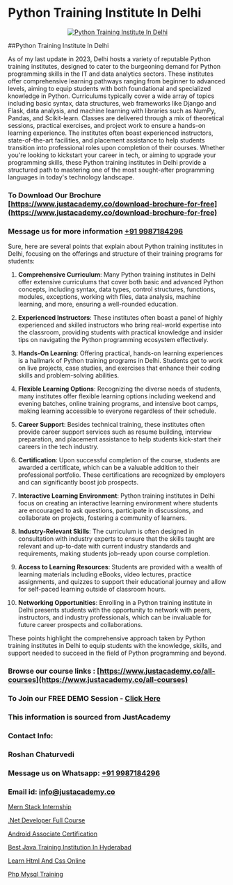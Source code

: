 # Python Training Institute In Delhi

<p align="center">
  <a href="https://justacademy.co/course-detail/python-training">
    <img src="https://justacademy.co/storage2/course_image/1709713400_course_image.webp" alt="Python Training Institute In Delhi">
  </a>
</p>
##Python Training Institute In Delhi

As of my last update in 2023, Delhi hosts a variety of reputable Python training institutes, designed to cater to the burgeoning demand for Python programming skills in the IT and data analytics sectors. These institutes offer comprehensive learning pathways ranging from beginner to advanced levels, aiming to equip students with both foundational and specialized knowledge in Python. Curriculums typically cover a wide array of topics including basic syntax, data structures, web frameworks like Django and Flask, data analysis, and machine learning with libraries such as NumPy, Pandas, and Scikit-learn. Classes are delivered through a mix of theoretical sessions, practical exercises, and project work to ensure a hands-on learning experience. The institutes often boast experienced instructors, state-of-the-art facilities, and placement assistance to help students transition into professional roles upon completion of their courses. Whether you're looking to kickstart your career in tech, or aiming to upgrade your programming skills, these Python training institutes in Delhi provide a structured path to mastering one of the most sought-after programming languages in today's technology landscape.
### To Download Our Brochure [https://www.justacademy.co/download-brochure-for-free](https://www.justacademy.co/download-brochure-for-free)
### Message us for more information [+91 9987184296](https://api.whatsapp.com/send?phone=919987184296)
Sure, here are several points that explain about Python training institutes in Delhi, focusing on the offerings and structure of their training programs for students:

1) **Comprehensive Curriculum**: Many Python training institutes in Delhi offer extensive curriculums that cover both basic and advanced Python concepts, including syntax, data types, control structures, functions, modules, exceptions, working with files, data analysis, machine learning, and more, ensuring a well-rounded education.

2) **Experienced Instructors**: These institutes often boast a panel of highly experienced and skilled instructors who bring real-world expertise into the classroom, providing students with practical knowledge and insider tips on navigating the Python programming ecosystem effectively.

3) **Hands-On Learning**: Offering practical, hands-on learning experiences is a hallmark of Python training programs in Delhi. Students get to work on live projects, case studies, and exercises that enhance their coding skills and problem-solving abilities.

4) **Flexible Learning Options**: Recognizing the diverse needs of students, many institutes offer flexible learning options including weekend and evening batches, online training programs, and intensive boot camps, making learning accessible to everyone regardless of their schedule.

5) **Career Support**: Besides technical training, these institutes often provide career support services such as resume building, interview preparation, and placement assistance to help students kick-start their careers in the tech industry.

6) **Certification**: Upon successful completion of the course, students are awarded a certificate, which can be a valuable addition to their professional portfolio. These certifications are recognized by employers and can significantly boost job prospects.

7) **Interactive Learning Environment**: Python training institutes in Delhi focus on creating an interactive learning environment where students are encouraged to ask questions, participate in discussions, and collaborate on projects, fostering a community of learners.

8) **Industry-Relevant Skills**: The curriculum is often designed in consultation with industry experts to ensure that the skills taught are relevant and up-to-date with current industry standards and requirements, making students job-ready upon course completion.

9) **Access to Learning Resources**: Students are provided with a wealth of learning materials including eBooks, video lectures, practice assignments, and quizzes to support their educational journey and allow for self-paced learning outside of classroom hours.

10) **Networking Opportunities**: Enrolling in a Python training institute in Delhi presents students with the opportunity to network with peers, instructors, and industry professionals, which can be invaluable for future career prospects and collaborations.

These points highlight the comprehensive approach taken by Python training institutes in Delhi to equip students with the knowledge, skills, and support needed to succeed in the field of Python programming and beyond.

### Browse our course links : [https://www.justacademy.co/all-courses](https://www.justacademy.co/all-courses) 
### To Join our FREE DEMO Session - [Click Here](https://www.justacademy.co/register-for-course-demo)


### This information is sourced from JustAcademy
### Contact Info:
### Roshan Chaturvedi
### Message us on Whatsapp: [+91 9987184296](https://api.whatsapp.com/send?phone=919987184296)
### Email id: [info@justacademy.co](mailto:info@justacademy.co)
                
[Mern Stack Internship](https://www.linkedin.com/pulse/mern-stack-internship-justacademy-coimbatore-g8roc/)

[.Net Developer Full Course](https://www.linkedin.com/pulse/net-developer-full-course-justacademy-portland-fxxwf?trackingId=fazhek7LyATI%2Bib8xElNcQ%3D%3D&lipi=urn%3Ali%3Apage%3Ad_flagship3_company_admin%3B4wvQoxRzQS6F4YizGcy96A%3D%3D)

[Android Associate Certification](https://medium.com/@pzade254/android-associate-certification-088902f2265b)

[Best Java Training Institution In Hyderabad](https://medium.com/@justacademytraining/best-java-training-institution-in-hyderabad-f5eaf332d78a)

[Learn Html And Css Online](https://justacademyin.github.io/justacademy/learn-html-and-css-online)

[Php Mysql Training](https://justacademyin.github.io/justacademy/php-mysql-training)


